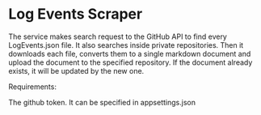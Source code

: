 # Log Events Scraper

The service makes search request to the GitHub API to find every LogEvents.json file. It also searches inside private repositories.
Then it downloads each file, converts them to a single markdown document and upload the document to the specified repository.
If the document already exists, it will be updated by the new one.

Requirements:

The github token. It can be specified in appsettings.json 

